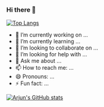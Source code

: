 ### Hi there 👋

[![Top Langs](https://github-readme-stats.vercel.app/api/top-langs/?username=voidrlm&layout=compact&theme=dark)](https://github.com/voidrlm?tab=repositories)

- 🔭 I’m currently working on ...
- 🌱 I’m currently learning ...
- 👯 I’m looking to collaborate on ...
- 🤔 I’m looking for help with ...
- 💬 Ask me about ...
- 📫 How to reach me: ...
- 😄 Pronouns: ...
- ⚡ Fun fact: ...

[![Arjun's GitHub stats](https://github-readme-stats.vercel.app/api?username=voidrlm&show_icons=true&theme=dark)](https://github.com/voidrlm)

